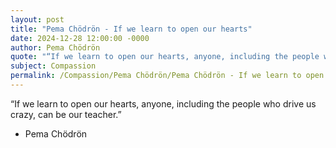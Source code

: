 ```yaml
---
layout: post
title: "Pema Chödrön - If we learn to open our hearts"
date: 2024-12-28 12:00:00 -0000
author: Pema Chödrön
quote: "“If we learn to open our hearts, anyone, including the people who drive us crazy, can be our teacher.”"
subject: Compassion
permalink: /Compassion/Pema Chödrön/Pema Chödrön - If we learn to open our hearts
---
```


“If we learn to open our hearts, anyone, including the people who drive us crazy, can be our teacher.”

- Pema Chödrön
